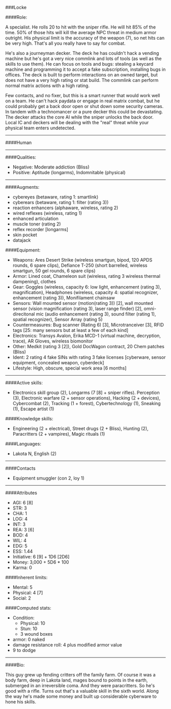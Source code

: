###Locke

####Role:

A specialist. He rolls 20 to hit with the sniper rifle. He will hit 85% of the time. 50% of those hits will kill the average NPC threat in medium armor outright. His physical limit is the accuracy of the weapon (7), so net hits can be very high. That's all you really have to say for combat.

He's also a journeyman decker. The deck he has couldn't hack a vending machine but he's got a very nice commlink and lots of tools (as well as the skills to use them). He can focus on tools and bugs: stealing a keycard machine and programming it to accept a fake subscription, installing bugs in offices. The deck is built to perform interactions on an owned target, but does not have a very high rating or stat build. The commlink can perform normal matrix actions with a high rating.

Few contacts, and no fixer, but this is a smart runner that would work well on a team. He can't hack paydata or engage in real matrix combat, but he could probably get a back door open or shut down some security cameras. In tandem with a technomancer or a pure decker this could be devastating. The decker attacks the core AI while the sniper unlocks the back door. Local IC and deckers will be dealing with the "real" threat while  your physical team enters undetected. 

____
####Human

____
####Qualities:

- Negative: Moderate addiction (Bliss)
- Positive: Aptitude (longarms), Indomnitable (physical)

____
####Augments:

- cybereyes (betaware, rating 1: smartlink)
- cyberears (betaware, rating 1: filter (rating 3))
- reaction enhancers (alphaware, wireless, rating 2)
- wired reflexes (wireless, rating 1)
- enhanced articulation
- muscle toner (rating 2)
- reflex recorder [longarms]
- skin pocket
- datajack

####Equipment:

- Weapons: Ares Desert Strike (wireless smartgun, bipod, 120 APDS rounds, 6 spare clips), Defiance T-250 (short barrelled, wireless smartgun, 50 gel rounds, 6 spare clips)
- Armor: Lined coat, Chameleon suit (wireless, rating 3 wireless thermal dampening), clothes
- Gear: Goggles (wireless, capacity 6: low light, enhancement (rating 3), magnification), Headphones (wireless, capacity 4: spatial recognizer, enhancement (rating 3)), Monifilament chainsaw
- Sensors: Wall mounted sensor (motion(rating 3)) [2], wall mounted sensor (vision magnification (rating 3), laser range finder) [2], omni-direcitonal mic (audio enhancement (rating 3), sound filter (rating 1), spatial recognizer), Sensor Array (rating 5)
- Countermeasures: Bug scanner (Rating 6) [3], Microtranceiver [3], RFID tags [25: many sensors but at least a few of each kind]
- Electronics: Transys Avalon, Erika MCD-1 (virtual machine, decryption, trace), AR Gloves, wireless biomonitor
- Other: Medkit (rating 3 [2]), Gold DocWagon contract, 20 Chem patches (Bliss)
- Ident: 2 rating 4 fake SINs with rating 3 fake licenses [cyberware, sensor equipment, concealed weapon, cyberdeck]
- Lifestyle: High, obscure, special work area [6 months]

____
####Active skills:

- Electronics skill group (2), Longarms (7 [8] + sniper rifles). Perception (3), Electronic warfare (2 + sensor operations), Hacking (2 + devices), Cybercombat (2), Tracking (1 + forest), Cybertechnology (1), Sneaking (1), Escape artist (1)

####Knowledge skills:

- Engineering (2 + electrical), Street drugs (2 + Bliss), Hunting (2), Paracritters (2 + vampires), Magic rituals (1)

####Languages:

- Lakota N, English (2)

____
####Contacts

- Equipment smuggler (con 2, loy 1)

____
####Attributes

- AGI: 6 [8]
- STR: 3
- CHA: 1
- LOG: 4
- INT: 3
- REA: 3 [6]
- BOD: 4
- WIL: 4
- EDG: 5
- ESS: 1.44
- Initiative: 6 [9] + 1D6 [2D6]
- Money: 3,000 + 5D6 * 100
- Karma: 0

####Inherent limits:

- Mental: 5
- Physical: 4 [7]
- Social: 2

####Computed stats:

- Condition:
	- Physical: 10
	- Stun: 10
	- 3 wound boxes
- armor: 0 naked
- damage resistance roll: 4 plus modified armor value
- 9 to dodge

____
####Bio:

This guy grew up fending critters off the family farm. Of course it was a body farm, deep in Lakota land, mages bound to points in the earth, submerged in an irreversible coma. And they were paracritters. So he's good with a rifle. Turns out that's a valuable skill in the sixth world. Along the way he's made some money and built up considerable cyberware to hone his skills. 



